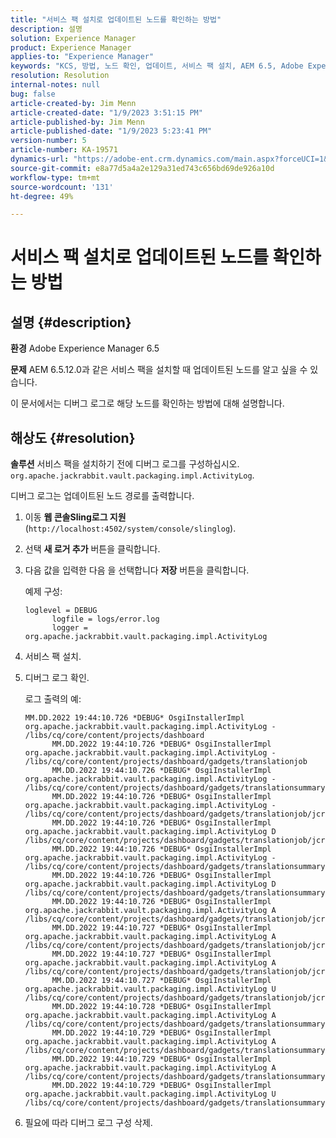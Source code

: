 ```yaml
---
title: "서비스 팩 설치로 업데이트된 노드를 확인하는 방법"
description: 설명
solution: Experience Manager
product: Experience Manager
applies-to: "Experience Manager"
keywords: "KCS, 방법, 노드 확인, 업데이트, 서비스 팩 설치, AEM 6.5, Adobe Experience Manager"
resolution: Resolution
internal-notes: null
bug: false
article-created-by: Jim Menn
article-created-date: "1/9/2023 3:51:15 PM"
article-published-by: Jim Menn
article-published-date: "1/9/2023 5:23:41 PM"
version-number: 5
article-number: KA-19571
dynamics-url: "https://adobe-ent.crm.dynamics.com/main.aspx?forceUCI=1&pagetype=entityrecord&etn=knowledgearticle&id=448e466e-3590-ed11-aad1-6045bd0067ea"
source-git-commit: e8a77d5a4a2e129a31ed743c656bd69de926a10d
workflow-type: tm+mt
source-wordcount: '131'
ht-degree: 49%

---
```


# 서비스 팩 설치로 업데이트된 노드를 확인하는 방법

## 설명 {#description}


<b>환경</b>
Adobe Experience Manager 6.5

<b>문제</b>
AEM 6.5.12.0과 같은 서비스 팩을 설치할 때 업데이트된 노드를 알고 싶을 수 있습니다.

이 문서에서는 디버그 로그로 해당 노드를 확인하는 방법에 대해 설명합니다.


## 해상도 {#resolution}


<b>솔루션</b>
서비스 팩을 설치하기 전에 디버그 로그를 구성하십시오. `org.apache.jackrabbit.vault.packaging.impl.ActivityLog`.

디버그 로그는 업데이트된 노드 경로를 출력합니다.

1. 이동 <b>웹 콘솔</b><b>Sling</b><b>로그 지원</b> (`http://localhost:4502/system/console/slinglog`).
2. 선택 <b>새 로거 추가</b> 버튼을 클릭합니다.
3. 다음 값을 입력한 다음 을 선택합니다 <b>저장</b> 버튼을 클릭합니다.



   예제 구성:


   ```
   loglevel = DEBUG
         logfile = logs/error.log
         logger = org.apache.jackrabbit.vault.packaging.impl.ActivityLog
   ```
4. 서비스 팩 설치.
5. 디버그 로그 확인.



   로그 출력의 예:


   ```
   MM.DD.2022 19:44:10.726 *DEBUG* OsgiInstallerImpl org.apache.jackrabbit.vault.packaging.impl.ActivityLog - /libs/cq/core/content/projects/dashboard
         MM.DD.2022 19:44:10.726 *DEBUG* OsgiInstallerImpl org.apache.jackrabbit.vault.packaging.impl.ActivityLog - /libs/cq/core/content/projects/dashboard/gadgets/translationjob
         MM.DD.2022 19:44:10.726 *DEBUG* OsgiInstallerImpl org.apache.jackrabbit.vault.packaging.impl.ActivityLog - /libs/cq/core/content/projects/dashboard/gadgets/translationsummary
         MM.DD.2022 19:44:10.726 *DEBUG* OsgiInstallerImpl org.apache.jackrabbit.vault.packaging.impl.ActivityLog - /libs/cq/core/content/projects/dashboard/gadgets/translationjob/jcr:content
         MM.DD.2022 19:44:10.726 *DEBUG* OsgiInstallerImpl org.apache.jackrabbit.vault.packaging.impl.ActivityLog D /libs/cq/core/content/projects/dashboard/gadgets/translationjob/jcr:content/image
         MM.DD.2022 19:44:10.726 *DEBUG* OsgiInstallerImpl org.apache.jackrabbit.vault.packaging.impl.ActivityLog - /libs/cq/core/content/projects/dashboard/gadgets/translationsummary/jcr:content
         MM.DD.2022 19:44:10.726 *DEBUG* OsgiInstallerImpl org.apache.jackrabbit.vault.packaging.impl.ActivityLog D /libs/cq/core/content/projects/dashboard/gadgets/translationsummary/jcr:content/image
         MM.DD.2022 19:44:10.726 *DEBUG* OsgiInstallerImpl org.apache.jackrabbit.vault.packaging.impl.ActivityLog A /libs/cq/core/content/projects/dashboard/gadgets/translationjob/jcr:content/image
         MM.DD.2022 19:44:10.727 *DEBUG* OsgiInstallerImpl org.apache.jackrabbit.vault.packaging.impl.ActivityLog A /libs/cq/core/content/projects/dashboard/gadgets/translationjob/jcr:content/image/file
         MM.DD.2022 19:44:10.727 *DEBUG* OsgiInstallerImpl org.apache.jackrabbit.vault.packaging.impl.ActivityLog A /libs/cq/core/content/projects/dashboard/gadgets/translationjob/jcr:content/image/file/jcr:content
         MM.DD.2022 19:44:10.727 *DEBUG* OsgiInstallerImpl org.apache.jackrabbit.vault.packaging.impl.ActivityLog U /libs/cq/core/content/projects/dashboard/gadgets/translationjob/jcr:content/image/file/jcr:content/jcr:data
         MM.DD.2022 19:44:10.728 *DEBUG* OsgiInstallerImpl org.apache.jackrabbit.vault.packaging.impl.ActivityLog A /libs/cq/core/content/projects/dashboard/gadgets/translationsummary/jcr:content/image
         MM.DD.2022 19:44:10.729 *DEBUG* OsgiInstallerImpl org.apache.jackrabbit.vault.packaging.impl.ActivityLog A /libs/cq/core/content/projects/dashboard/gadgets/translationsummary/jcr:content/image/file
         MM.DD.2022 19:44:10.729 *DEBUG* OsgiInstallerImpl org.apache.jackrabbit.vault.packaging.impl.ActivityLog A /libs/cq/core/content/projects/dashboard/gadgets/translationsummary/jcr:content/image/file/jcr:content
         MM.DD.2022 19:44:10.729 *DEBUG* OsgiInstallerImpl org.apache.jackrabbit.vault.packaging.impl.ActivityLog U /libs/cq/core/content/projects/dashboard/gadgets/translationsummary/jcr:content/image/file/jcr:content/jcr:data
   ```
6. 필요에 따라 디버그 로그 구성 삭제.



